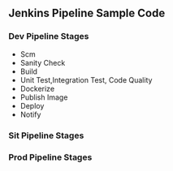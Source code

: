 ## Jenkins Pipeline Sample Code 

### Dev Pipeline Stages

* Scm
* Sanity Check
* Build
* Unit Test,Integration Test, Code Quality
* Dockerize
* Publish Image
* Deploy
* Notify

### Sit Pipeline Stages

### Prod Pipeline Stages